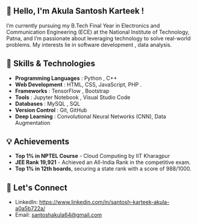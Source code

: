 ## 👋 Hello, I'm Akula Santosh Karteek !
I’m currently pursuing my B.Tech Final Year in Electronics and Communication Engineering (ECE) at the National Institute of Technology, Patna, and I’m passionate about leveraging technology to solve real-world problems. My interests lie in software development , data analysis.
## 🚀 Skills & Technologies
* **Programming Languages** : Python , C++ 
* **Web Development** : HTML, CSS, JavaScript, PHP .
* **Frameworks** : TensorFlow , Bootstrap
* **Tools** : Jupyter Notebook , Visual Studio Code
* **Databases** : MySQL , SQL
* **Version Control** : Git, GitHub
* **Deep Learning** : Convolutional Neural Networks (CNN), Data Augmentation
## 💡 Achievements
* **Top 1% in NPTEL Course** - Cloud Computing by IIT Kharagpur
* **JEE Rank 19,921** - Achieved an All-India Rank in the competitive exam.
* **Top 1% in 12th boards**, securing a state rank with a score of 988/1000.
## 🌱 Let's Connect
* LinkedIn: https://www.linkedin.com/in/santosh-karteek-akula-a0a5b722a/
* Email: santoshakula64@gmail.com
